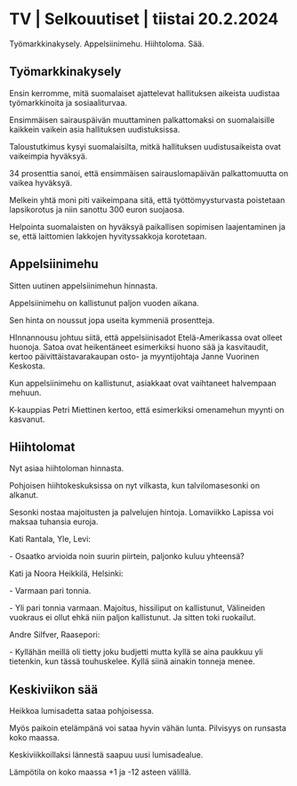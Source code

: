 # TV \| Selkouutiset \| tiistai 20.2.2024

Työmarkkinakysely. Appelsiinimehu. Hiihtoloma. Sää.

## Työmarkkinakysely

Ensin kerromme, mitä suomalaiset ajattelevat hallituksen aikeista uudistaa työmarkkinoita ja sosiaaliturvaa.

Ensimmäisen sairauspäivän muuttaminen palkattomaksi on suomalaisille kaikkein vaikein asia hallituksen uudistuksissa.

Taloustutkimus kysyi suomalaisilta, mitkä hallituksen uudistusaikeista ovat vaikeimpia hyväksyä.

34 prosenttia sanoi, että ensimmäisen sairauslomapäivän palkattomuutta on vaikea hyväksyä.

Melkein yhtä moni piti vaikeimpana sitä, että työttömyysturvasta poistetaan lapsikorotus ja niin sanottu 300 euron suojaosa.

Helpointa suomalaisten on hyväksyä paikallisen sopimisen laajentaminen ja se, että laittomien lakkojen hyvityssakkoja korotetaan.

## Appelsiinimehu

Sitten uutinen appelsiinimehun hinnasta.

Appelsiinimehu on kallistunut paljon vuoden aikana.

Sen hinta on noussut jopa useita kymmeniä prosentteja.

HInnannousu johtuu siitä, että appelsiinisadot Etelä-Amerikassa ovat olleet huonoja. Satoa ovat heikentäneet esimerkiksi huono sää ja kasvitaudit, kertoo päivittäistavarakaupan osto- ja myyntijohtaja Janne Vuorinen Keskosta.

Kun appelsiinimehu on kallistunut, asiakkaat ovat vaihtaneet halvempaan mehuun.

K-kauppias Petri Miettinen kertoo, että esimerkiksi omenamehun myynti on kasvanut.

## Hiihtolomat

Nyt asiaa hiihtoloman hinnasta.

Pohjoisen hiihtokeskuksissa on nyt vilkasta, kun talvilomasesonki on alkanut.

Sesonki nostaa majoitusten ja palvelujen hintoja. Lomaviikko Lapissa voi maksaa tuhansia euroja.

Kati Rantala, Yle, Levi:

\- Osaatko arvioida noin suurin piirtein, paljonko kuluu yhteensä?

Kati ja Noora Heikkilä, Helsinki:

\- Varmaan pari tonnia.

\- Yli pari tonnia varmaan. Majoitus, hissiliput on kallistunut, Välineiden vuokraus ei ollut ehkä niin paljon kallistunut. Ja sitten toki ruokailut.

Andre Silfver, Raasepori:

\- Kyllähän meillä oli tietty joku budjetti mutta kyllä se aina paukkuu yli tietenkin, kun tässä touhuskelee. Kyllä siinä ainakin tonneja menee.

## Keskiviikon sää

Heikkoa lumisadetta sataa pohjoisessa.

Myös paikoin etelämpänä voi sataa hyvin vähän lunta. Pilvisyys on runsasta koko maassa.

Keskiviikkoillaksi lännestä saapuu uusi lumisadealue.

Lämpötila on koko maassa +1 ja -12 asteen välillä.

